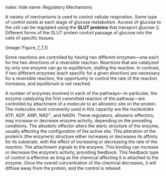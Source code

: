 index: hide
name: Regulatory Mechanisms

A variety of mechanisms is used to control cellular respiration. Some type of control exists at each stage of glucose metabolism. Access of glucose to the cell can be regulated using the  **GLUT proteins** that transport glucose (). Different forms of the GLUT protein control passage of glucose into the cells of specific tissues.


{image:'Figure_7_7_1}
        

Some reactions are controlled by having two different enzymes—one each for the two directions of a reversible reaction. Reactions that are catalyzed by only one enzyme can go to equilibrium, stalling the reaction. In contrast, if two different enzymes (each specific for a given direction) are necessary for a reversible reaction, the opportunity to control the rate of the reaction increases, and equilibrium is not reached.

A number of enzymes involved in each of the pathways—in particular, the enzyme catalyzing the first committed reaction of the pathway—are controlled by attachment of a molecule to an allosteric site on the protein. The molecules most commonly used in this capacity are the nucleotides ATP, ADP, AMP, NAD<sup>+</sup>, and NADH. These regulators, allosteric effectors, may increase or decrease enzyme activity, depending on the prevailing conditions. The allosteric effector alters the steric structure of the enzyme, usually affecting the configuration of the active site. This alteration of the protein’s (the enzyme’s) structure either increases or decreases its affinity for its substrate, with the effect of increasing or decreasing the rate of the reaction. The attachment signals to the enzyme. This binding can increase or decrease the enzyme’s activity, providing feedback. This feedback type of control is effective as long as the chemical affecting it is attached to the enzyme. Once the overall concentration of the chemical decreases, it will diffuse away from the protein, and the control is relaxed.
